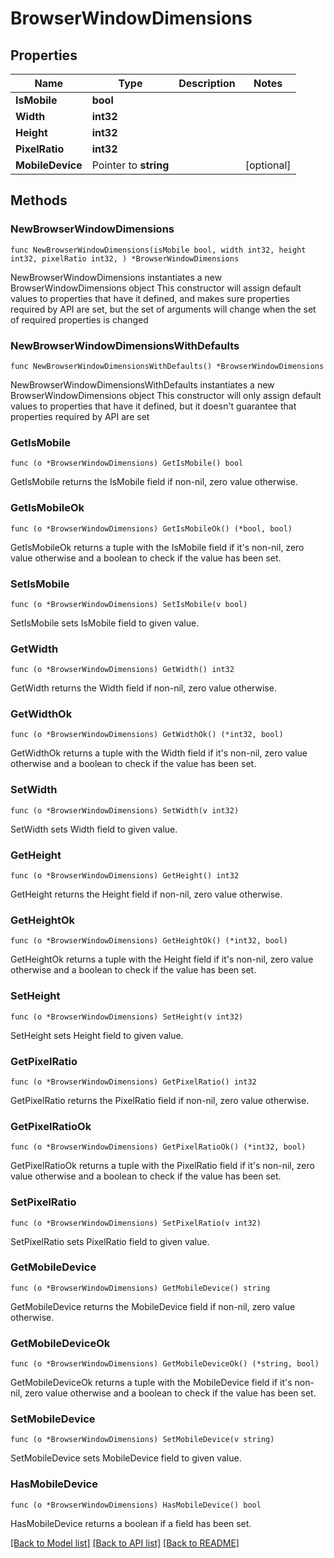 # BrowserWindowDimensions

## Properties

Name | Type | Description | Notes
------------ | ------------- | ------------- | -------------
**IsMobile** | **bool** |  | 
**Width** | **int32** |  | 
**Height** | **int32** |  | 
**PixelRatio** | **int32** |  | 
**MobileDevice** | Pointer to **string** |  | [optional] 

## Methods

### NewBrowserWindowDimensions

`func NewBrowserWindowDimensions(isMobile bool, width int32, height int32, pixelRatio int32, ) *BrowserWindowDimensions`

NewBrowserWindowDimensions instantiates a new BrowserWindowDimensions object
This constructor will assign default values to properties that have it defined,
and makes sure properties required by API are set, but the set of arguments
will change when the set of required properties is changed

### NewBrowserWindowDimensionsWithDefaults

`func NewBrowserWindowDimensionsWithDefaults() *BrowserWindowDimensions`

NewBrowserWindowDimensionsWithDefaults instantiates a new BrowserWindowDimensions object
This constructor will only assign default values to properties that have it defined,
but it doesn't guarantee that properties required by API are set

### GetIsMobile

`func (o *BrowserWindowDimensions) GetIsMobile() bool`

GetIsMobile returns the IsMobile field if non-nil, zero value otherwise.

### GetIsMobileOk

`func (o *BrowserWindowDimensions) GetIsMobileOk() (*bool, bool)`

GetIsMobileOk returns a tuple with the IsMobile field if it's non-nil, zero value otherwise
and a boolean to check if the value has been set.

### SetIsMobile

`func (o *BrowserWindowDimensions) SetIsMobile(v bool)`

SetIsMobile sets IsMobile field to given value.


### GetWidth

`func (o *BrowserWindowDimensions) GetWidth() int32`

GetWidth returns the Width field if non-nil, zero value otherwise.

### GetWidthOk

`func (o *BrowserWindowDimensions) GetWidthOk() (*int32, bool)`

GetWidthOk returns a tuple with the Width field if it's non-nil, zero value otherwise
and a boolean to check if the value has been set.

### SetWidth

`func (o *BrowserWindowDimensions) SetWidth(v int32)`

SetWidth sets Width field to given value.


### GetHeight

`func (o *BrowserWindowDimensions) GetHeight() int32`

GetHeight returns the Height field if non-nil, zero value otherwise.

### GetHeightOk

`func (o *BrowserWindowDimensions) GetHeightOk() (*int32, bool)`

GetHeightOk returns a tuple with the Height field if it's non-nil, zero value otherwise
and a boolean to check if the value has been set.

### SetHeight

`func (o *BrowserWindowDimensions) SetHeight(v int32)`

SetHeight sets Height field to given value.


### GetPixelRatio

`func (o *BrowserWindowDimensions) GetPixelRatio() int32`

GetPixelRatio returns the PixelRatio field if non-nil, zero value otherwise.

### GetPixelRatioOk

`func (o *BrowserWindowDimensions) GetPixelRatioOk() (*int32, bool)`

GetPixelRatioOk returns a tuple with the PixelRatio field if it's non-nil, zero value otherwise
and a boolean to check if the value has been set.

### SetPixelRatio

`func (o *BrowserWindowDimensions) SetPixelRatio(v int32)`

SetPixelRatio sets PixelRatio field to given value.


### GetMobileDevice

`func (o *BrowserWindowDimensions) GetMobileDevice() string`

GetMobileDevice returns the MobileDevice field if non-nil, zero value otherwise.

### GetMobileDeviceOk

`func (o *BrowserWindowDimensions) GetMobileDeviceOk() (*string, bool)`

GetMobileDeviceOk returns a tuple with the MobileDevice field if it's non-nil, zero value otherwise
and a boolean to check if the value has been set.

### SetMobileDevice

`func (o *BrowserWindowDimensions) SetMobileDevice(v string)`

SetMobileDevice sets MobileDevice field to given value.

### HasMobileDevice

`func (o *BrowserWindowDimensions) HasMobileDevice() bool`

HasMobileDevice returns a boolean if a field has been set.


[[Back to Model list]](../README.md#documentation-for-models) [[Back to API list]](../README.md#documentation-for-api-endpoints) [[Back to README]](../README.md)


